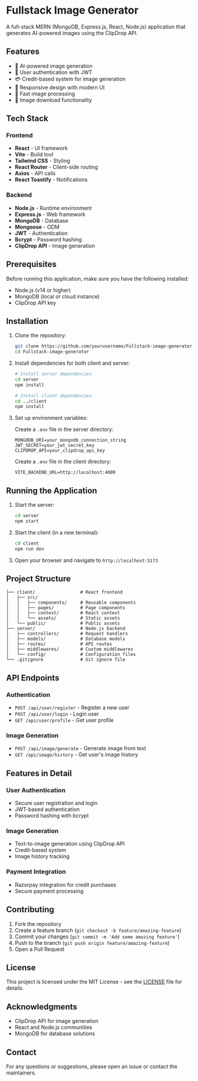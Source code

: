 # Fullstack Image Generator

A full-stack MERN (MongoDB, Express.js, React, Node.js) application that generates AI-powered images using the ClipDrop API.

## Features

- 🎨 AI-powered image generation
- 🔐 User authentication with JWT
- 💳 Credit-based system for image generation
- 📱 Responsive design with modern UI
- 🚀 Fast image processing
- 💾 Image download functionality

## Tech Stack

### Frontend
- **React** - UI framework
- **Vite** - Build tool
- **Tailwind CSS** - Styling
- **React Router** - Client-side routing
- **Axios** - API calls
- **React Toastify** - Notifications

### Backend
- **Node.js** - Runtime environment
- **Express.js** - Web framework
- **MongoDB** - Database
- **Mongoose** - ODM
- **JWT** - Authentication
- **Bcrypt** - Password hashing
- **ClipDrop API** - Image generation

## Prerequisites

Before running this application, make sure you have the following installed:
- Node.js (v14 or higher)
- MongoDB (local or cloud instance)
- ClipDrop API key

## Installation

1. Clone the repository:
   ```bash
   git clone https://github.com/yourusername/Fullstack-image-generator.git
   cd Fullstack-image-generator
   ```

2. Install dependencies for both client and server:
   ```bash
   # Install server dependencies
   cd server
   npm install

   # Install client dependencies
   cd ../client
   npm install
   ```

3. Set up environment variables:

   Create a `.env` file in the server directory:
   ```env
   MONGODB_URI=your_mongodb_connection_string
   JWT_SECRET=your_jwt_secret_key
   CLIPDROP_API=your_clipdrop_api_key
   ```

   Create a `.env` file in the client directory:
   ```env
   VITE_BACKEND_URL=http://localhost:4000
   ```

## Running the Application

1. Start the server:
   ```bash
   cd server
   npm start
   ```

2. Start the client (in a new terminal):
   ```bash
   cd client
   npm run dev
   ```

3. Open your browser and navigate to `http://localhost:5173`

## Project Structure

```
├── client/                 # React frontend
│   ├── src/
│   │   ├── components/     # Reusable components
│   │   ├── pages/          # Page components
│   │   ├── context/        # React context
│   │   └── assets/         # Static assets
│   └── public/             # Public assets
├── server/                 # Node.js backend
│   ├── controllers/        # Request handlers
│   ├── models/             # Database models
│   ├── routes/             # API routes
│   ├── middlewares/        # Custom middlewares
│   └── config/             # Configuration files
└── .gitignore              # Git ignore file
```

## API Endpoints

### Authentication
- `POST /api/user/register` - Register a new user
- `POST /api/user/login` - Login user
- `GET /api/user/profile` - Get user profile

### Image Generation
- `POST /api/image/generate` - Generate image from text
- `GET /api/image/history` - Get user's image history

## Features in Detail

### User Authentication
- Secure user registration and login
- JWT-based authentication
- Password hashing with bcrypt

### Image Generation
- Text-to-image generation using ClipDrop API
- Credit-based system
- Image history tracking

### Payment Integration
- Razorpay integration for credit purchases
- Secure payment processing

## Contributing

1. Fork the repository
2. Create a feature branch (`git checkout -b feature/amazing-feature`)
3. Commit your changes (`git commit -m 'Add some amazing feature'`)
4. Push to the branch (`git push origin feature/amazing-feature`)
5. Open a Pull Request

## License

This project is licensed under the MIT License - see the [LICENSE](LICENSE) file for details.

## Acknowledgments

- ClipDrop API for image generation
- React and Node.js communities
- MongoDB for database solutions

## Contact

For any questions or suggestions, please open an issue or contact the maintainers.
